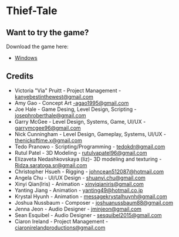 # Thief-Tale

## Want to try the game?
Download the game here:
- [Windows](https://drive.google.com/open?id=18LKLi1sRsOeEYs6gkcv5noSMFunLzlB5)

## Credits
- Victoria "Via" Pruitt  - Project Management - kanyebestinthewest@gmail.com
- Amy Gao -  Concept Art -agao1995@gmail.com
- Joe Hale - Game Desing, Level Design, Scripting - josephroberthale@gmail.com
- Garry McGee  -  Level Design, Systems, Game, UI/UX -  garrymcgee96@gmail.com 
- Nick Cunningham -  Level Design, Gameplay, Systems, UI/UX - thenickoftime.x@gmail.com 
- Tedo Pranowo -  Scripting/Programming -  tedokdr@gmail.com 
- Rutul Patel -  3D Modeling - rutulvapatel96@gmail.com 
- Elizaveta Nedashkovskaya (liz)-     3D modeling and texturing - Ridza.saratoga.sr@gmail.com
- Christopher Hsueh -  Rigging  -  johncean512087@hotmail.com 
- Angela Chu - UI/UX Design -  shuanyi.chu@gmail.com 
- Xinyi Qian(Iris) - Animation - xinyiqianiris@gmail.com 
- Yanting Jiang - Animation - yanting49@hotmail.co.jp
- Krystal Hyunh - Animation -  messagekrystalhuynh@gmail.com 
- Joshua Nussbaum - Composer -  joshuanussbaum88@gmail.com 
- Jenna Jeon - Audio Designer -  jminjeon@gmail.com 
- Sean Esquibel - Audio Designer - sesquibel2015@gmail.com 
- Ciaron Ireland - Project Management - ciaronirelandproductions@gmail.com
